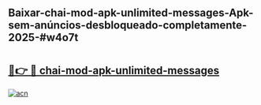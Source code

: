 ## Baixar-chai-mod-apk-unlimited-messages-Apk-sem-anúncios-desbloqueado-completamente-2025-#w4o7t

# <h2><a href="https://ainizakaria.my?title=chai-mod-apk-unlimited-messages&ref=20M">🔗👉 🔴 chai-mod-apk-unlimited-messages</a></h2>

[![acn](https://github.com/user-attachments/assets/0f9c940e-d8b0-45ae-aac7-cd30a18b3e1c)](https://ainizakaria.my?title=chai-mod-apk-unlimited-messages&ref=20M)


